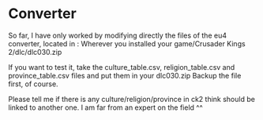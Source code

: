 # Converter

So far, I have only worked by modifying directly the files of the eu4 converter, located in :
Wherever you installed your game/Crusader Kings 2/dlc/dlc030.zip

If you want to test it, take the
culture_table.csv, religion_table.csv and province_table.csv files and put them in your dlc030.zip
Backup the file first, of course.

Please tell me if there is any culture/religion/province in ck2 think should be linked to another one. I am far from an expert on the field ^^
